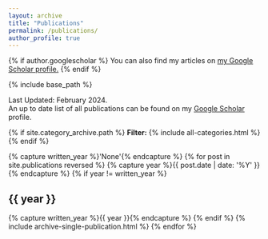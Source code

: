 ```yaml
---
layout: archive
title: "Publications"
permalink: /publications/
author_profile: true
---
```


{% if author.googlescholar %}
  You can also find my articles on <u><a href="{{author.googlescholar}}">my Google Scholar profile</a>.</u>
{% endif %}

{% include base_path %}

<p>Last Updated: February 2024. <br> An up to date list of all publications can be found on my <a href="https://scholar.google.com/citations?user=UgKZHLcAAAAJ&hl=en">Google Scholar</a> profile.</p>
{% if site.category_archive.path %}
<b>Filter:</b> {% include all-categories.html %}
{% endif %}

{% capture written_year %}'None'{% endcapture %}
{% for post in site.publications reversed %}
  {% capture year %}{{ post.date | date: '%Y' }}{% endcapture %}
  {% if year != written_year %}
    <h2 id="{{ year | slugify }}" class="archive__subtitle">{{ year }}</h2>
    {% capture written_year %}{{ year }}{% endcapture %}
  {% endif %}
  {% include archive-single-publication.html %}
{% endfor %}
